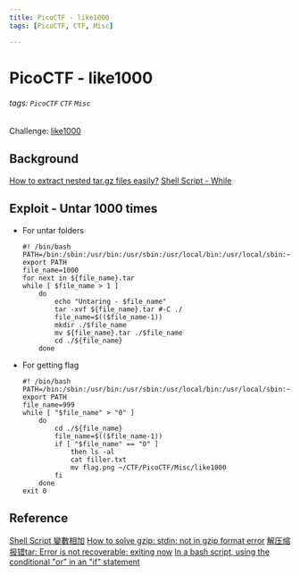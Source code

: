 ```yaml
---
title: PicoCTF - like1000
tags: [PicoCTF, CTF, Misc]

---
```


# PicoCTF - like1000
###### tags: `PicoCTF` `CTF` `Misc`
Challenge: [like1000]()

## Background
[How to extract nested tar.gz files easily?](https://stackoverflow.com/questions/2778153/how-to-extract-nested-tar-gz-files-easily)
[Shell Script - While](https://ithelp.ithome.com.tw/articles/10132603)

## Exploit - Untar 1000 times
* For untar folders
    ```bash!
    #! /bin/bash
    PATH=/bin:/sbin:/usr/bin:/usr/sbin:/usr/local/bin:/usr/local/sbin:~/bin
    export PATH
    file_name=1000
    for next in ${file_name}.tar
    while [ $file_name > 1 ]
        do
            echo "Untaring - $file_name"
            tar -xvf ${file_name}.tar #-C ./
            file_name=$(($file_name-1))
            mkdir ./$file_name
            mv ${file_name}.tar ./$file_name
            cd ./${file_name}
        done
    ```
* For getting flag
    ```bash!
    #! /bin/bash
    PATH=/bin:/sbin:/usr/bin:/usr/sbin:/usr/local/bin:/usr/local/sbin:~/bin
    export PATH
    file_name=999
    while [ "$file_name" > "0" ]
        do
            cd ./${file_name}
            file_name=$(($file_name-1))
            if [ "$file_name" == "0" ]
                then ls -al
                cat filler.txt
                mv flag.png ~/CTF/PicoCTF/Misc/like1000
            fi
        done
    exit 0
    ```

## Reference
[Shell Script 變數相加](https://shengyu7697.github.io/shell-script-arithmetic/)
[How to solve gzip: stdin: not in gzip format error](https://linuxhint.com/solve-gzip-stdin-not-gzip-format-error/)
[解压缩报错tar: Error is not recoverable: exiting now](https://blog.csdn.net/cp_panda_5/article/details/79192688)
[In a bash script, using the conditional "or" in an "if" statement](https://unix.stackexchange.com/questions/47584/in-a-bash-script-using-the-conditional-or-in-an-if-statement)